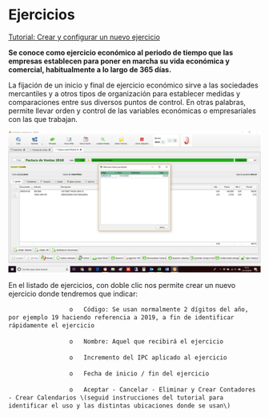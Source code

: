 # Ejercicios

[Tutorial: Crear y configurar un nuevo ejercicio](https://winmotor.gitbook.io/project/tutoriales/ejercicio-crear-y-configurar-un-nuevo-ejercicio)

**Se conoce como ejercicio económico al periodo de tiempo que las empresas establecen para poner en marcha su vida económica y comercial, habitualmente a lo largo de 365 días.**

La fijación de un inicio y final de ejercicio económico sirve a las sociedades mercantiles y a otros tipos de organización para establecer medidas y comparaciones entre sus diversos puntos de control. En otras palabras, permite llevar orden y control de las variables económicas o empresariales con las que trabajan.

![](../../.gitbook/assets/image%20%28290%29.png)

En el listado de ejercicios, con doble clic nos permite crear un nuevo ejercicio donde tendremos que indicar:

                     o   Código: Se usan normalmente 2 dígitos del año, por ejemplo 19 haciendo referencia a 2019, a fin de identificar rápidamente el ejercicio

                     o   Nombre: Aquel que recibirá el ejercicio

                     o   Incremento del IPC aplicado al ejercicio

                     o   Fecha de inicio / fin del ejercicio

                     o   Aceptar - Cancelar - Eliminar y Crear Contadores - Crear Calendarios \(seguid instrucciones del tutorial para identificar el uso y las distintas ubicaciones donde se usan\)



 

